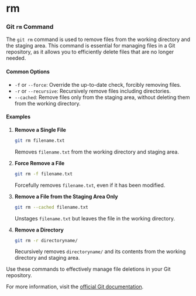# rm

### Git `rm` Command

The `git rm` command is used to remove files from the working directory and the staging area. This command is essential for managing files in a Git repository, as it allows you to efficiently delete files that are no longer needed.

#### Common Options

* `-f` or `--force`: Override the up-to-date check, forcibly removing files.
* `-r` or `--recursive`: Recursively remove files including directories.
* `--cached`: Remove files only from the staging area, without deleting them from the working directory.

#### Examples

1.  **Remove a Single File**

    ```bash
    git rm filename.txt
    ```

    Removes `filename.txt` from the working directory and staging area.
2.  **Force Remove a File**

    ```bash
    git rm -f filename.txt
    ```

    Forcefully removes `filename.txt`, even if it has been modified.
3.  **Remove a File from the Staging Area Only**

    ```bash
    git rm --cached filename.txt
    ```

    Unstages `filename.txt` but leaves the file in the working directory.
4.  **Remove a Directory**

    ```bash
    git rm -r directoryname/
    ```

    Recursively removes `directoryname/` and its contents from the working directory and staging area.

Use these commands to effectively manage file deletions in your Git repository.

For more information, visit the [official Git documentation](https://git-scm.com/docs/git-rm).
